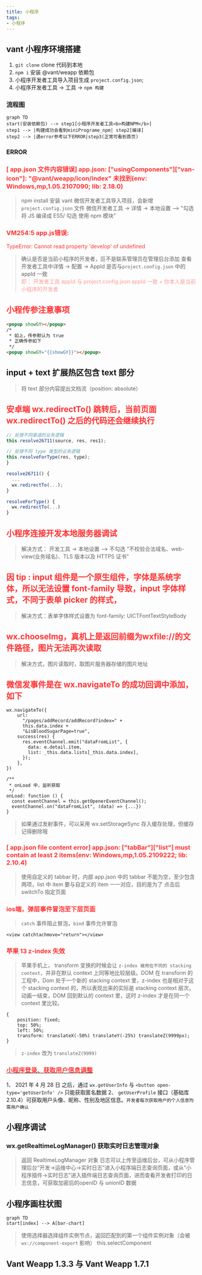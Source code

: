 ```yaml
---
title: 小程序
tags:
- 小程序
---
```


## vant 小程序环境搭建
1.  `git clone` clone 代码到本地
2.  `npm i` 安装 @vant/weapp 依赖包
3.  小程序开发者工具导入项目生成 `project.config.json`;
4.  小程序开发者工具 -> 工具 -> `npm 构建`

### 流程图
```mermaid
graph TD
start(安装依赖包) --> step1[小程序开发者工具<b>构建NPM</b>]
step1 --> |构建成功会看到miniPrograme_npm| step2[编译]
step2 --> |遇error参考以下ERROR|step3(正常可看到首页)
```

### ERROR
### <font color="#f33">[ app.json 文件内容错误] app.json: ["usingComponents"]["van-icon"]: "@vant/weapp/icon/index" 未找到(env: Windows,mp,1.05.2107090; lib: 2.18.0)</font>

> npm install 安装 vant
> 微信开发者工具导入项目，会新增 `project.config.json` 文件
> 微信开发者工具 -> 详情 -> 本地设置 —> "勾选 将 JS 编译成 ES5/ 勾选 使用 npm 模块"


### <font color="#f33">VM254:5 app.js错误:
TypeError: Cannot read property 'develop' of undefined</font>

> 确认是否是当前小程序的开发者，叵不是联系管理员在管理后台添加
> 查看开发者工具中详情 -> 配置 -> AppId 是否与`project.config.json` 中的 appId 一致</br>
> <font color="#f99">即： 开发者工具 appId 与 project.config.json appId 一致 + 你本人是当前小程序的开发者</font>

## <font color="#f33">小程传参注意事项</font>
```html
<popup showGY></popup>
/*
 * 如上，传参默认为 true
 * 正确传参如下
 */
<popup showGY="{{showGY}}"></popup>
```

## input + text 扩展热区包含 text 部分
> 将 text 部分内容提出文档流（position: absolute）

## <font color="#f33">安卓端 wx.redirectTo() 跳转后，当前页面 wx.redirectTo() 之后的代码还会继续执行</font>
```javascript
// 处理不同渠道的业务逻辑
this.resolve26711(source, res, res1);

// 处理不同 type 类型的业务逻辑
this.resolveForType(res, type);
}

resolve26711() { 
  ...
  wx.redirectTo(...);
}

resolveForType() {
  wx.redirectTo(...)
}
```

## <font color="#f33">小程序连接开发本地服务器调试</font>
> 解决方式： 开发工具 -> 本地设置 —> 不勾选 “不校验合法域名、web-view(业务域名)、TLS 版本以及 HTTPS 证书”

## <font color="#f33">因 **tip : input 组件是一个原生组件，字体是系统字体，所以无法设置 font-family** 导致，input 字体样式，不同于表单 picker 的样式，</font>
> 解决方式：表单字体样式设置为 font-family: UICTFontTextStyleBody

## <font color="#f33">wx.chooseImg，真机上是返回前缀为wxfile://的文件路径，图片无法再次读取</font>
> 解决方式，图片读取时，取图片服务器存储的图片地址

## <font color="#f33">微信发事件是在 wx.navigateTo 的成功回调中添加，如下</font>
```wxmljs
wx.navigateTo({
    url:
      "/pages/addRecord/addRecord?index=" +
      this.data.index +
      "&isBloodSugarPage=true",
    success(res) {
      res.eventChannel.emit("dataFromList", {
        data: e.detail.item,
        list: _this.data.lists[_this.data.index],
      });
    },
})

/**
 * onLoad 中，监听获取
 */
onLoad: function () {
  const eventChannel = this.getOpenerEventChannel();
  eventChannel.on("dataFromList", (data) => {...})
}
```
> 如果通过发射事件，可以采用 wx.setStorageSync 存入缓存处理，但缓存记得删除哦

### <font color="#f33">[ app.json file content error] app.json: ["tabBar"]["list"] must contain at least 2 items(env: Windows,mp,1.05.2109222; lib: 2.10.4)</font>
> 使用自定义的 tabbar 时，内部 app.json 中的 tabbar 不能为空，至少包含两项，list 中 item 要与自定义的 item 一一对应，目的是为了 点击后 switchTo 指定页面

### <font color="#f33">ios端，弹层事件冒泡至下层页面</font>
> `catch` 事件阻止冒泡，`bind` 事件允许冒泡
```weapp-wxml
<view catchtachmove="return"></view>
```

### <font color="#f33">苹果 13 z-index 失效</font>
> 苹果手机上， transform 变换的时候会让 `z-index 被用在不同的 stacking context`，并非在默认 context 上同等地比较层级。DOM 在 transform 的工程中，Dom 处于一个新的 stacking context 里，z-index 也是相对于这个 stacking context 的，所以表现出来的实际是 stacking context 层次，动画一结束，DOM 回到默认的 context 里，这时 z-index 才是在同一个 context 里比较。
```wcss
{
    position: fixed;
    top: 50%;
    left: 50%;
    transform: translateX(-50%) translateY(-25%) translateZ(9999px);
}
```
> `z-index` 改为 `translateZ(9999)`

### [<font color="#f33">小程序登录、获取用户信息调整</font>](https://developers.weixin.qq.com/community/develop/doc/000cacfa20ce88df04cb468bc52801?highLine=login)
1、  2021 年 4 月 28 日 之后，通过 `wx.getUserInfo` 与 `<button open-type='getUserInfo' />` 只能获取匿名数据
2、  `getUserProfile` 接口（基础库 2.10.4）可获取用户头像、昵称、性别及地区信息。`开发者每次获取用户的个人信息均需用户确认`

## 小程序调试
### wx.getRealtimeLogManager() 获取实时日志管理对象
> 返回 RealtimeLogManager 对象
日志可以上传至运维后台，可从小程序管理后台“开发->运维中心->实时日志”进入小程序端日志查询页面，或从“小程序插件->实时日志”进入插件端日志查询页面，进而查看开发者打印的日志信息，可获取加密后的openID 与 unionID 数据


## 小程序画柱状图
```mermaid
graph TD
start[index] --> A[bar-chart]
```
> 使用选择器选择组件实例节点，返回匹配到的第一个组件实例对象（会被 `wx://component-export` 影响）
> this.selectComponent

## Vant Weapp 1.3.3 与 Vant Weapp 1.7.1

[comment]: <> (## 业务流)

[comment]: <> (```mermaid)

[comment]: <> (graph TD)

[comment]: <> (start&#40;admin<b>小程序码管理</b>&#41; -->|下载不同渠首的二维码| step1[admin<b>批量个人码管理</b>])

[comment]: <> (step1 --> step1wechat[小程序扫码])

[comment]: <> (```)

[comment]: <> (### 注意事项)

[comment]: <> (1.  管理平台下载二维时注意区分不同渠道，下载或生成相应渠道的二维码)

[comment]: <> (2.  目前有三个不同的 appId，不同的环境采用不同的 appId，注意区分当前测试的二维码与测试的 appId 对应（具体见：ssc-patient-fe/env.js）)

[comment]: <> (3.  不同环境 sceneId 不同，具体使用哪个 sceneId，@杨化现 确认。注：目前开发环境的是 scene=BHWS000000mQxciPJv)

[comment]: <> (4.  目前开发进入小程序的入口是通过扫码进入，小程序编译模式需要设置 1047 场景)

[comment]: <> (## ssc-patient-fe 代理梳理)

[comment]: <> (### onLoad 参数 options 为小程序开发者工具中的编译配置或页面跳转参数)
